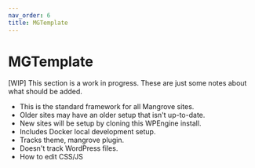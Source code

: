 ```yaml
---
nav_order: 6
title: MGTemplate
---
```

# MGTemplate

[WIP] This section is a work in progress. These are just some notes about what should be added.

- This is the standard framework for all Mangrove sites.
- Older sites may have an older setup that isn't up-to-date.
- New sites will be setup by cloning this WPEngine install.
- Includes Docker local development setup.
- Tracks theme, mangrove plugin.
- Doesn't track WordPress files.
- How to edit CSS/JS
